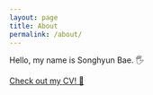 ```yaml
---
layout: page
title: About
permalink: /about/
---
```


Hello, my name is Songhyun Bae. 🖐️

[Check out my CV! 📄](https://bshyuunn.github.io/Songhyun-Bae.pdf)
